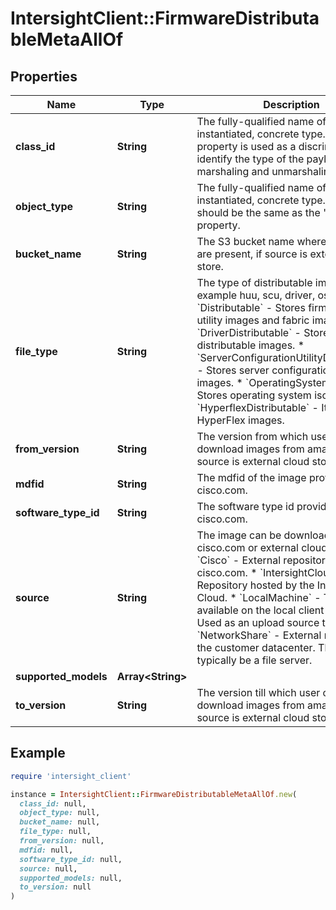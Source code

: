 # IntersightClient::FirmwareDistributableMetaAllOf

## Properties

| Name | Type | Description | Notes |
| ---- | ---- | ----------- | ----- |
| **class_id** | **String** | The fully-qualified name of the instantiated, concrete type. This property is used as a discriminator to identify the type of the payload when marshaling and unmarshaling data. | [default to &#39;firmware.DistributableMeta&#39;] |
| **object_type** | **String** | The fully-qualified name of the instantiated, concrete type. The value should be the same as the &#39;ClassId&#39; property. | [default to &#39;firmware.DistributableMeta&#39;] |
| **bucket_name** | **String** | The S3 bucket name where the images are present, if source is external cloud store. | [optional] |
| **file_type** | **String** | The type of distributable image, example huu, scu, driver, os. * &#x60;Distributable&#x60; - Stores firmware host utility images and fabric images. * &#x60;DriverDistributable&#x60; - Stores driver distributable images. * &#x60;ServerConfigurationUtilityDistributable&#x60; - Stores server configuration utility images. * &#x60;OperatingSystemFile&#x60; - Stores operating system iso images. * &#x60;HyperflexDistributable&#x60; - It stores HyperFlex images. | [optional][default to &#39;Distributable&#39;] |
| **from_version** | **String** | The version from which user can download images from amazon store, if source is external cloud store. | [optional] |
| **mdfid** | **String** | The mdfid of the image provided by cisco.com. | [optional] |
| **software_type_id** | **String** | The software type id provided by cisco.com. | [optional] |
| **source** | **String** | The image can be downloaded from cisco.com or external cloud store. * &#x60;Cisco&#x60; - External repository hosted on cisco.com. * &#x60;IntersightCloud&#x60; - Repository hosted by the Intersight Cloud. * &#x60;LocalMachine&#x60; - The file is available on the local client machine. Used as an upload source type. * &#x60;NetworkShare&#x60; - External repository in the customer datacenter. This will typically be a file server. | [optional][default to &#39;Cisco&#39;] |
| **supported_models** | **Array&lt;String&gt;** |  | [optional] |
| **to_version** | **String** | The version till which user can download images from amazon store, if source is external cloud store. | [optional] |

## Example

```ruby
require 'intersight_client'

instance = IntersightClient::FirmwareDistributableMetaAllOf.new(
  class_id: null,
  object_type: null,
  bucket_name: null,
  file_type: null,
  from_version: null,
  mdfid: null,
  software_type_id: null,
  source: null,
  supported_models: null,
  to_version: null
)
```

